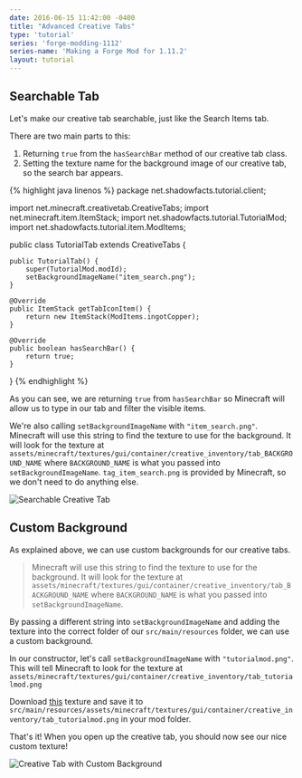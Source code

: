 ```yaml
---
date: 2016-06-15 11:42:00 -0400
title: "Advanced Creative Tabs"
type: 'tutorial'
series: 'forge-modding-1112'
series-name: 'Making a Forge Mod for 1.11.2'
layout: tutorial
---
```


## Searchable Tab
Let's make our creative tab searchable, just like the Search Items tab. 

There are two main parts to this:
1. Returning `true` from the `hasSearchBar` method of our creative tab class.
2. Setting the texture name for the background image of our creative tab, so the search bar appears.

{% highlight java linenos %}
package net.shadowfacts.tutorial.client;

import net.minecraft.creativetab.CreativeTabs;
import net.minecraft.item.ItemStack;
import net.shadowfacts.tutorial.TutorialMod;
import net.shadowfacts.tutorial.item.ModItems;

public class TutorialTab extends CreativeTabs {

	public TutorialTab() {
		super(TutorialMod.modId);
		setBackgroundImageName("item_search.png");
	}

	@Override
	public ItemStack getTabIconItem() {
		return new ItemStack(ModItems.ingotCopper);
	}

	@Override
	public boolean hasSearchBar() {
		return true;
	}

}
{% endhighlight %}

As you can see, we are returning `true` from `hasSearchBar` so Minecraft will allow us to type in our tab and filter the visible items.

We're also calling `setBackgroundImageName` with `"item_search.png"`. Minecraft will use this string to find the texture to use for the background. It will look for the texture at `assets/minecraft/textures/gui/container/creative_inventory/tab_BACKGROUND_NAME` where `BACKGROUND_NAME` is what you passed into `setBackgroundImageName`. `tag_item_search.png` is provided by Minecraft, so we don't need to do anything else.

![Searchable Creative Tab](http://i.imgur.com/C34Nh4R.png)

## Custom Background
As explained above, we can use custom backgrounds for our creative tabs.

> Minecraft will use this string to find the texture to use for the background. It will look for the texture at `assets/minecraft/textures/gui/container/creative_inventory/tab_BACKGROUND_NAME` where `BACKGROUND_NAME` is what you passed into `setBackgroundImageName`.

By passing a different string into `setBackgroundImageName` and adding the texture into the correct folder of our `src/main/resources` folder, we can use a custom background.

In our constructor, let's call `setBackgroundImageName` with `"tutorialmod.png"`. This will tell Minecraft to look for the texture at `assets/minecraft/textures/gui/container/creative_inventory/tab_tutorialmod.png`

Download [this](https://raw.githubusercontent.com/shadowfacts/TutorialMod/master/src/main/resources/assets/minecraft/textures/gui/container/creative_inventory/tab_tutorialmod.png) texture and save it to `src/main/resources/assets/minecraft/textures/gui/container/creative_inventory/tab_tutorialmod.png` in your mod folder.

That's it! When you open up the creative tab, you should now see our nice custom texture!

![Creative Tab with Custom Background](http://i.imgur.com/pP2W6h0.png)